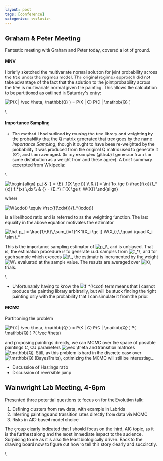 ```yaml
---
layout: post
tags: [conference]
categories: evolution
---
```






 





Graham & Peter Meeting
----------------------

Fantastic meeting with Graham and Peter today, covered a lot of ground.

#### MNV

I briefly sketched the multivariate normal solution for joint
probability across the tree under the regimes model. The original
regimes approach did not take advantage of the fact that the solution to
the joint probability across the tree is multivariate normal given the
painting. This allows the calculation to be partitioned as outlined in
Saturday's entry:

![ P(X | \\vec \\theta, \\mathbb{Q} ) = P(X | C) P(C | \\mathbb{Q} )
](http://openwetware.org/images/math/b/7/d/b7d74172c4b6e8084dc7907ec3dd6300.png)

\

#### Importance Sampling

-   The method I had outlined by reusing the tree library and weighting
    by the probability that the Q matrix generated that tree goes by the
    name *Importance Sampling*, though it ought to have been re-weighted
    by the probability it was produced from the original Q matrix used
    to generate it (Q'), and then averaged. (In my examples (github) I
    generate from the same distribution as a weight from and these
    agree). A brief summary excerpted from Wikipedia:

\

![ \\begin{align} p\_t & {} = {E} [1(X \\ge t)] \\\\ & {} = \\int 1(x
\\ge t) \\frac{f(x)}{f\_\*(x)} f\_\*(x) \\,dx \\\\ & {} = {E\_\*} [1(X
\\ge t) W(X)] \\end{align}
](http://openwetware.org/images/math/3/7/3/373dde81b17f8f8f1d2b77732bbd9ada.png)

where

![W(\\cdot) \\equiv \\frac{f(\\cdot)}{f\_\*(\\cdot)}
](http://openwetware.org/images/math/2/4/0/2406dfcf6682ef40f4c5142f0fceb5b6.png)

is a likelihood ratio and is referred to as the weighting function. The
last equality in the above equation motivates the estimator

![ \\hat p\_t = \\frac{1}{K}\\,\\sum\_{i=1}\^K 1(X\_i \\ge t)
W(X\_i),\\,\\quad \\quad X\_i \\sim
f\_\*](http://openwetware.org/images/math/a/9/d/a9d937b80a14419bcbcd9e73159727ea.png)

This is the importance sampling estimator of
![p\_t\\,](http://openwetware.org/images/math/1/e/4/1e48d42b7f9d92edeb2212f749b47b4a.png)
and is unbiased. That is, the estimation procedure is to generate i.i.d.
samples from
![f\_\*\\,](http://openwetware.org/images/math/4/e/9/4e91b5d2c89ec590d25607953484706c.png)
and for each sample which exceeds
![t\\,](http://openwetware.org/images/math/0/c/6/0c68620ee2ea4f1286fcd672a47ea080.png),
the estimate is incremented by the weight
![W\\,](http://openwetware.org/images/math/2/f/1/2f1e8d5af98f2c9643b0334c73ccc25b.png)
evaluated at the sample value. The results are averaged over
![K\\,](http://openwetware.org/images/math/d/0/e/d0e1b8571128845c03a4cfac00d43b66.png)
trials.

\

-   Unfortunately having to know the ![f\_\*(\\cdot)
    ](http://openwetware.org/images/math/d/5/d/d5dd2924b7a98d52bb15c85b966071e6.png)
    term means that I cannot produce the painting library arbitrarily,
    but will be stuck finding the right painting only with the
    probability that I can simulate it from the prior.

#### MCMC

Partitioning the problem

![ P(X | \\vec \\theta, \\mathbb{Q} ) = P(X | C) P(C | \\mathbb{Q} ) P(
\\mathbb{Q} ) P( \\vec \\theta)
](http://openwetware.org/images/math/f/d/6/fd6dcd9d7346f612450994c84b39a7f5.png)

and proposing paintings directly, we can MCMC over the space of possible
paintings *C*, OU parameters ![ \\vec \\theta
](http://openwetware.org/images/math/1/c/8/1c876a2b07f33c4f32b5f73a9d790a18.png)
and transition matrices ![ \\mathbb{Q}
](http://openwetware.org/images/math/d/4/5/d45a4aa156a8ac07ab80e7d9cf5fa79f.png).
Still, as this problem is hard in the discrete case over
![\\mathbb{Q}](http://openwetware.org/images/math/d/4/5/d45a4aa156a8ac07ab80e7d9cf5fa79f.png)
(BayesTraits), optimizing the MCMC will still be interesting...

-   Discussion of Hastings ratio
-   Discussion of reversible jump

Wainwright Lab Meeting, 4-6pm
-----------------------------

Presented three potential questions to focus on for the Evolution talk:

1.  Defining clusters from raw data, with example in Labrids
2.  Inferring paintings and transition rates directly from data via MCMC
3.  Risks in AIC-based model choice

The group clearly indicated that I should focus on the third, AIC topic,
as it is the furthest along and the most immediate impact to the
audience. Surprising to me as it is also the least biologically driven.
Back to the drawing board now to figure out how to tell this story
clearly and succinctly.

\

